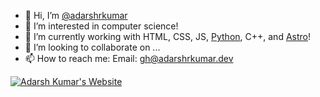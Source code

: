 - 👋 Hi, I’m [@adarshrkumar](https://github.com/adarshrkumar)
- 👀 I’m interested in computer science!
- 🌱 I’m currently working with HTML, CSS, JS, [Python](https://python.org), C++, and [Astro](https://astro.build)!
- 💞️ I’m looking to collaborate on ...
- 📫 How to reach me: Email: [gh@adarshrkumar.dev](mailto:gh@adarshrkumar.dev)

<a href="https://github.com/adarshrkumar" style="margin-inline: auto;" width="750">
  <img alt="Adarsh Kumar's Website" src="https://image.thum.io/get/maxAge/12/width/750/https://github.com/adarshrkumar">
</div>
  
<!---
  adarshrkumar/adarshrkumar is a ✨ special ✨ repository because its `README.md` (this file) appears on your GitHub profile.
  You can click the Preview link to take a look at your changes.
--->
